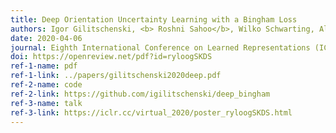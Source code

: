 ```yaml
---
title: Deep Orientation Uncertainty Learning with a Bingham Loss
authors: Igor Gilitschenski, <b> Roshni Sahoo</b>, Wilko Schwarting, Alexander Amini, Sertac Karaman, Daniela Rus
date: 2020-04-06
journal: Eighth International Conference on Learned Representations (ICLR) 2020
doi: https://openreview.net/pdf?id=ryloogSKDS
ref-1-name: pdf
ref-1-link: ../papers/gilitschenski2020deep.pdf
ref-2-name: code
ref-2-link: https://github.com/igilitschenski/deep_bingham
ref-3-name: talk
ref-3-link: https://iclr.cc/virtual_2020/poster_ryloogSKDS.html
---
```


<!-- CogSci 2020 Computational Modeling Prize in Higher Cognition

CoopAI 2020 Workshop Best Paper Award -->
